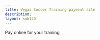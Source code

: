 ```yaml
---
title: Vegas Soccer Training payment site
description:
layout: sub140
---
```

Pay online for your training
